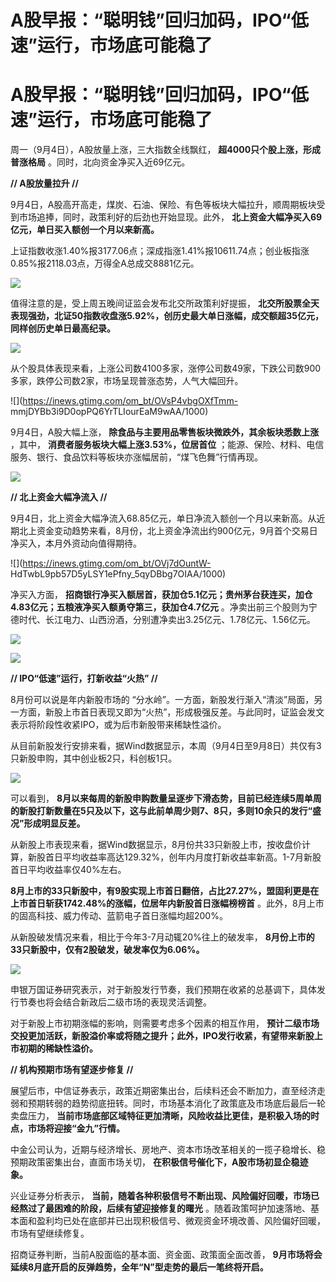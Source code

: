 # A股早报：“聪明钱”回归加码，IPO“低速”运行，市场底可能稳了

# A股早报：“聪明钱”回归加码，IPO“低速”运行，市场底可能稳了

周一（9月4日），A股放量上涨，三大指数全线飘红， **超4000只个股上涨，形成普涨格局** 。同时，北向资金净买入近69亿元。

**// A股放量拉升 //**

9月4日，A股高开高走，煤炭、石油、保险、有色等板块大幅拉升，顺周期板块受到市场追捧，同时，政策利好的后劲也开始显现。此外，
**北上资金大幅净买入69亿元，单日买入额创一个月以来新高。**

上证指数收涨1.40%报3177.06点；深成指涨1.41%报10611.74点；创业板指涨0.85%报2118.03点，万得全A总成交8881亿元。

![](https://inews.gtimg.com/om_bt/OKTFtufmuYX8slpnivdzW56aUoPTZ7oUyq9v8Yj_NK0QkAA/1000)

值得注意的是，受上周五晚间证监会发布北交所政策利好提振，
**北交所股票全天表现强劲，北证50指数收盘涨5.92%，创历史最大单日涨幅，成交额超35亿元，同样创历史单日最高纪录。**

![](https://inews.gtimg.com/om_bt/ODNJVjO1L-JaC09grLgJxCs4G850IMD4KlI-4DnJUGgh0AA/1000)

从个股具体表现来看，上涨公司数4100多家，涨停公司数49家，下跌公司数900多家，跌停公司数2家，市场呈现普涨态势，人气大幅回升。

![](https://inews.gtimg.com/om_bt/OVsP4vbgOXfTmm-
mmjDYBb3i9D0opPQ6YrTLIourEaM9wAA/1000)

9月4日，A股大幅上涨， **除食品与主要用品零售板块微跌外，其余板块悉数上涨** ，其中， **消费者服务板块大幅上涨3.53%，位居首位**
；能源、保险、材料、电信服务、银行、食品饮料等板块亦涨幅居前，“煤飞色舞”行情再现。

![](https://inews.gtimg.com/om_bt/OkOebpHyHlCH7r6EjbVAwCbEkCSNxrQSA0ytvDwnB8DAEAA/1000)

**// 北上资金大幅净流入 //**

9月4日，北上资金大幅净流入68.85亿元，单日净流入额创一个月以来新高。从近期北上资金变动趋势来看，8月份，北上资金净流出约900亿元，9月首个交易日净买入，本月外资动向值得期待。

![](https://inews.gtimg.com/om_bt/OVj7dOuntW-
HdTwbL9pb57D5yLSY1ePfny_5qyDBbg7OIAA/1000)

净买入方面， **招商银行净买入额居首，获加仓5.1亿元；贵州茅台获连买，加仓4.83亿元；五粮液净买入额勇夺第三，获加仓4.7亿元**
。净卖出前三个股则为宁德时代、长江电力、山西汾酒，分别遭净卖出3.25亿元、1.78亿元、1.56亿元。

![](https://inews.gtimg.com/om_bt/OJDgqS_CYtEBquYX-w7hATMT54fSwfBXsBPCxnLqYYliMAA/1000)

![](https://inews.gtimg.com/om_bt/OWD0MWTNdDTI1WxKKyH2WD1TMwmhpgoPfKPS7TjJS52qIAA/1000)

**// IPO“低速”运行，打新收益“火热” //**

8月份可以说是年内新股市场的
“分水岭”。一方面，新股发行渐入“清淡”局面，另一方面，新股上市首日表现又即为“火热”，形成极强反差。与此同时，证监会发文表示将阶段性收紧IPO，或为后市新股带来稀缺性溢价。

从目前新股发行安排来看，据Wind数据显示，本周（9月4日至9月8日）共仅有3只新股申购，其中创业板2只，科创板1只。

![](https://inews.gtimg.com/om_bt/OTwrZRA4FBjFsRYCWTNhxA1nqowougoCjwUfrSV83AVWoAA/1000)

可以看到，
**8月以来每周的新股申购数量呈逐步下滑态势，目前已经连续5周单周的新股打新数量在5只及以下，这与此前单周少则7、8只，多则10余只的发行“盛况”形成明显反差。**

从新股上市表现来看，据Wind数据显示，8月份共33只新股上市，按收盘价计算，新股首日平均收益率高达129.32%，创年内月度打新收益率新高。1-7月新股首日平均收益率仅40%左右。

**8月上市的33只新股中，有9股实现上市首日翻倍，占比27.27%，盟固利更是在上市首日斩获1742.48%的涨幅，位居年内新股首日涨幅榜榜首**
。此外，8月上市的固高科技、威力传动、蓝箭电子首日涨幅均超200%。

从新股破发情况来看，相比于今年3-7月动辄20%往上的破发率， **8月份上市的33只新股中，仅有2股破发，破发率仅为6.06%。**

![](https://inews.gtimg.com/om_bt/O1r3csTOQUrRvUjD8uzO0peozf1o5j9AWw5CqhTcCht3oAA/1000)

申银万国证券研究表示，对于新股发行节奏，我们预期在收紧的总基调下，具体发行节奏也将会结合新政后二级市场的表现灵活调整。

对于新股上市初期涨幅的影响，则需要考虑多个因素的相互作用，
**预计二级市场交投更加活跃，新股溢价率或将随之提升；此外，IPO发行收紧，有望带来新股上市初期的稀缺性溢价。**

**// 机构预期市场有望逐步修复 //**

展望后市，中信证券表示，政策近期密集出台，后续料还会不断加力，直至经济走弱和预期转弱的趋势彻底扭转。同时，市场基本消化了政策底及市场底后最后一轮卖盘压力，
**当前市场底部区域特征更加清晰，风险收益比更佳，是积极入场的时点，市场将迎接“金九”行情。**

中金公司认为，近期与经济增长、房地产、资本市场改革相关的一揽子稳增长、稳预期政策密集出台，直面市场关切， **在积极信号催化下，A股市场初显企稳迹象。**

兴业证券分析表示， **当前，随着各种积极信号不断出现、风险偏好回暖，市场已经熬过了最困难的阶段，后续有望迎接修复的曙光**
。随着政策呵护加速落地、基本面和盈利均已处在底部并已出现积极信号、微观资金环境改善、风险偏好回暖，市场有望继续修复。

招商证券判断，当前A股面临的基本面、资金面、政策面全面改善， **9月市场将会延续8月底开启的反弹趋势，全年“N”型走势的最后一笔终将开启。**

